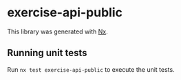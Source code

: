 # exercise-api-public

This library was generated with [Nx](https://nx.dev).

## Running unit tests

Run `nx test exercise-api-public` to execute the unit tests.

